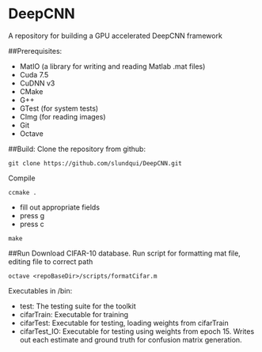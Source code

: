 # DeepCNN
A repository for building a GPU accelerated DeepCNN framework

##Prerequisites:
- MatIO (a library for writing and reading Matlab .mat files)
- Cuda 7.5
- CuDNN v3
- CMake
- G++
- GTest (for system tests)
- CImg (for reading images)
- Git
- Octave

##Build:
Clone the repository from github: 
```
git clone https://github.com/slundqui/DeepCNN.git
```

Compile
```
ccmake .
```
- fill out appropriate fields
- press g
- press c
```
make
```

##Run
Download CIFAR-10 database.
Run script for formatting mat file, editing file to correct path
```
octave <repoBaseDir>/scripts/formatCifar.m
```

Executables in <repoBaseDir>/bin:
- test: The testing suite for the toolkit
- cifarTrain: Executable for training
- cifarTest: Executable for testing, loading weights from cifarTrain
- cifarTest_IO: Executable for testing using weights from epoch 15. Writes out each estimate and ground truth for confusion matrix generation.
	

